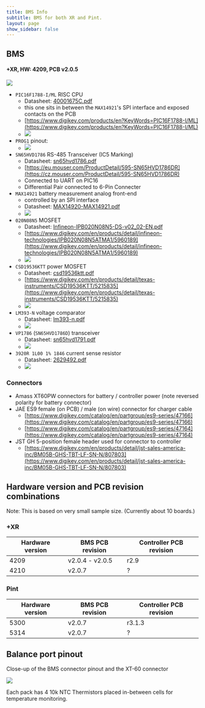 ```yaml
---
title: BMS Info
subtitle: BMS for both XR and Pint.
layout: page
show_sidebar: false
---
```


## BMS

#### +XR, HW: 4209, PCB v2.0.5

![](images/bms_xr_2.0.5.jpg)

* `PIC16F1788-I/ML` RISC CPU
  * Datasheet: [40001675C.pdf](assets/40001675C.pdf)
  * this one sits in between the `MAX14921`'s SPI interface and exposed contacts on the PCB
  * [https://www.digikey.com/products/en?KeyWords=PIC16F1788-I/ML](https://www.digikey.com/products/en?KeyWords=PIC16F1788-I/ML)
  * ![](images/bms_xr_2.0.5_16f1788.jpg)
* `PROG1` pinout:
  * ![](images/bms_xr_2.0.5_PROG1.png)
* `SN65HVD1786` RS-485 Transceiver (IC5 Marking)
  * Datasheet: [sn65hvd1786.pdf](assets/sn65hvd1786.pdf)
  * [https://eu.mouser.com/ProductDetail/595-SN65HVD1786DR](https://cz.mouser.com/ProductDetail/595-SN65HVD1786DR)
  * Connected to UART on PIC16
  * Differential Pair connected to 6-Pin Connecter
* `MAX14921` battery measurement analog front-end
  * controlled by an SPI interface
  * Datasheet: [MAX14920-MAX14921.pdf](assets/MAX14920-MAX14921.pdf)
  * ![](images/bms_xr_2.0.5_max14921.jpg)
* `020N08N5` MOSFET
  * Datasheet: [Infineon-IPB020N08N5-DS-v02_02-EN.pdf](assets/Infineon-IPB020N08N5-DS-v02_02-EN.pdf)
  * [https://www.digikey.com/en/products/detail/infineon-technologies/IPB020N08N5ATMA1/5960189](https://www.digikey.com/en/products/detail/infineon-technologies/IPB020N08N5ATMA1/5960189)
  * ![](images/bms_xr_2.0.5_020n08n5.jpg)
* `CSD19536KTT` power MOSFET
  * Datasheet: [csd19536ktt.pdf](assets/csd19536ktt.pdf)
  * [https://www.digikey.com/en/products/detail/texas-instruments/CSD19536KTT/5215835](https://www.digikey.com/en/products/detail/texas-instruments/CSD19536KTT/5215835)
  * ![](images/bms_xr_2.0.5_csd19536ktt.jpg)
* `LM393-N` voltage comparator
  * Datasheet: [lm393-n.pdf](assets/lm393-n.pdf)
  * ![](images/bms_xr_2.0.5_lm393.jpg)
* `VP1786` (`SN65HVD1786D`) transceiver
  * Datasheet: [sn65hvd1791.pdf](assets/sn65hvd1791.pdf)
  * ![](images/bms_xr_2.0.5_vp1786.jpg)
* `3920R 1L00 1% 1846` current sense resistor
  * Datasheet: [2629492.pdf](assets/2629492.pdf)
  * ![](images/bms_xr_2.0.5_3920r.jpg)


### Connectors
* Amass XT60PW connectors for battery / controller power (note reversed polarity for battery connector)
* JAE ES9 female (on PCB) / male (on wire) connector for charger cable
  * [https://www.digikey.com/catalog/en/partgroup/es9-series/47166](https://www.digikey.com/catalog/en/partgroup/es9-series/47166)
  * [https://www.digikey.com/catalog/en/partgroup/es9-series/47164](https://www.digikey.com/catalog/en/partgroup/es9-series/47164)
* JST GH 5-position female header used for connector to controller
  * [https://www.digikey.com/en/products/detail/jst-sales-america-inc/BM05B-GHS-TBT-LF-SN-N/807803](https://www.digikey.com/en/products/detail/jst-sales-america-inc/BM05B-GHS-TBT-LF-SN-N/807803)

## Hardware version and PCB revision combinations

Note: This is based on very small sample size. (Currently about 10 boards.)

### +XR

| Hardware version | BMS PCB revision | Controller PCB revision |
|------------------|------------------|-------------------------|
| 4209             | v2.0.4 - v2.0.5  | r2.9                    |
| 4210             | v2.0.7           | ?                       |

### Pint

| Hardware version | BMS PCB revision | Controller PCB revision |
|------------------|------------------|-------------------------|
| 5300             | v2.0.7           | r3.1.3                  |
| 5314             | v2.0.7           | ?                       |

## Balance port pinout

Close-up of the BMS connector pinout and the XT-60 connector

![](images/bms_pinout.png)

Each pack has 4 10k NTC Thermistors placed in-between cells for temperature monitoring.

